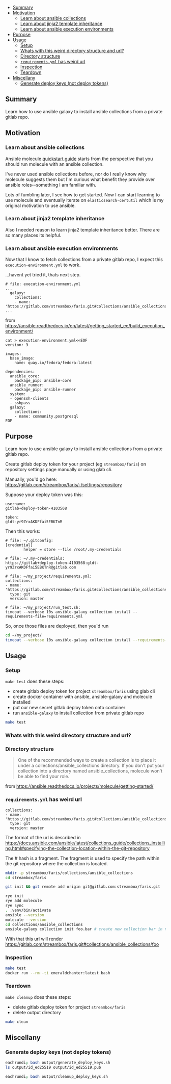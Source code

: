 <!--TOC-->

- [Summary](#summary)
- [Motivation](#motivation)
  - [Learn about ansible collections](#learn-about-ansible-collections)
  - [Learn about jinja2 template inheritance](#learn-about-jinja2-template-inheritance)
  - [Learn about ansible execution environments](#learn-about-ansible-execution-environments)
- [Purpose](#purpose)
- [Usage](#usage)
  - [Setup](#setup)
  - [Whats with this weird directory structure and url?](#whats-with-this-weird-directory-structure-and-url)
  - [Directory structure](#directory-structure)
  - [`requirements.yml` has weird url](#requirementsyml-has-weird-url)
  - [Inspection](#inspection)
  - [Teardown](#teardown)
- [Miscellany](#miscellany)
  - [Generate deploy keys (not deploy tokens)](#generate-deploy-keys-not-deploy-tokens)

<!--TOC-->




## Summary

Learn how to use ansible galaxy to install ansible collections from a private gitlab repo.


## Motivation

### Learn about ansible collections


Ansible molecule [quickstart guide](https://ansible.readthedocs.io/projects/molecule/getting-started/) starts from the perspective that you should run molecule with an ansible collection.

I've never used ansible collections before, nor do I really know why molecule suggests them but I'm curious what benefit they provide over ansible roles--something I am familiar with.

Lots of fumbling later, I see how to get started.  Now I can start learning to use molecule and eventually iterate on `elasticsearch-certutil` which is my original motivation to use ansible.

### Learn about jinja2 template inheritance


Also I needed reason to learn jinja2 template inheritance better.  There are so many places its helpful.


### Learn about ansible execution environments

Now that I know to fetch collections from a private gitlab repo, I expect
this `execution-environment.yml` to work.

...havent yet tried it, thats next step.





```log
# file: execution-environment.yml
...
  galaxy:
    collections:
    - name: 'https://gitlab.com/streambox/faris.git#collections/ansible_collections/foo'
...
```

from https://ansible.readthedocs.io/en/latest/getting_started_ee/build_execution_environment/










```log
cat > execution-environment.yml<<EOF
version: 3

images:
  base_image:
    name: quay.io/fedora/fedora:latest

dependencies:
  ansible_core:
    package_pip: ansible-core
  ansible_runner:
    package_pip: ansible-runner
  system:
  - openssh-clients
  - sshpass
  galaxy:
    collections:
    - name: community.postgresql
EOF

```







## Purpose

Learn how to use ansible galaxy to install ansible collections from a private gitlab repo.


Create gitlab deploy token for your project (eg `streambox/faris`) on repository settings page manually
or using glab cli.



Manually, you'd go here: https://gitlab.com/streambox/faris/-/settings/repository

Suppose your deploy token was this:
```log
username:
gitlab+deploy-token-4103568

token:
gldt-yr9ZrxAKDFfai5EBKTnR
```



Then this works:
```log
# file: ~/.gitconfig:
[credential]
        helper = store --file /root/.my-credentials

# file: ~/.my-credentials:
https://gitlab+deploy-token-4103568:gldt-yr9ZrxAKDFfai5EBKTnR@gitlab.com

# file: ~/my_project/requirements.yml:
collections:
- name: 'https://gitlab.com/streambox/faris.git#collections/ansible_collections/foo'
  type: git
  version: master

# file: ~/my_project/run_test.sh:
timeout --verbose 10s ansible-galaxy collection install --requirements-file=requirements.yml

```

So, once those files are deployed, then you'd run

```bash
cd ~/my_project/
timeout --verbose 10s ansible-galaxy collection install --requirements-file=requirements.yml

```



## Usage

### Setup

`make test` does these steps:

- create gitlab deploy token for project `streambox/faris` using glab cli
- create docker container with ansible, ansible-galaxy and molecule installed
- put our new secret gitlab deploy token onto container
- run `ansible-galaxy` to install collection from private gitlab repo




```bash
make test
```

### Whats with this weird directory structure and url?


### Directory structure


> One of the recommended ways to create a collection is to place it under a collections/ansible_collections directory. If you don't put your collection into a directory named ansible_collections, molecule won't be able to find your role.

from  https://ansible.readthedocs.io/projects/molecule/getting-started/

### `requirements.yml` has weird url

```
collections:
- name: 'https://gitlab.com/streambox/faris.git#collections/ansible_collections/foo'
  type: git
  version: master

```

The format of the url is described in https://docs.ansible.com/ansible/latest/collections_guide/collections_installing.html#specifying-the-collection-location-within-the-git-repository

The # hash is a fragment.  The fragment is used to specify the path within the git repository where the collection is located.

```bash
mkdir -p streambox/faris/collections/ansible_collections
cd streambox/faris

git init && git remote add origin git@gitlab.com:streambox/faris.git

rye init
rye add molecule
rye sync
. .venv/bin/activate
ansible --version
molecule --version
cd collections/ansible_collections
ansible-galaxy collection init foo.bar # create new collection bar in namespace foo
```

With that this url will render https://gitlab.com/streambox/faris.git#collections/ansible_collections/foo

### Inspection

```bash
make test
docker run --rm -ti emeraldchanter:latest bash
```

### Teardown



`make cleanup` does these steps:

- delete gitlab deploy token for project `streambox/faris`
- delete output directory


```bash
make clean
```






## Miscellany

### Generate deploy keys (not deploy tokens)

```bash
eachrundi; bash output/generate_deploy_keys.sh
ls output/id_ed25519 output/id_ed25519.pub

eachrundi; bash output/cleanup_deploy_keys.sh
```
